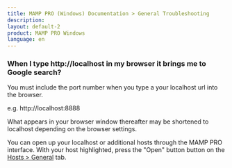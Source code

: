 ```yaml
---
title: MAMP PRO (Windows) Documentation > General Troubleshooting
description: 
layout: default-2
product: MAMP PRO Windows
language: en
---
```


### When I type http://localhost in my browser it brings me to Google search?

You must include the port number when you type a your localhost url into the browser.

e.g. http://localhost:8888

What appears in your browser window thereafter may be shortened to localhost depending on the browser settings.

You can open up your localhost or additional hosts through the MAMP PRO interface. With your host highlighted, press the "Open" button button on the [Hosts > General](../../Settings/Hosts/General#open_host) tab.
